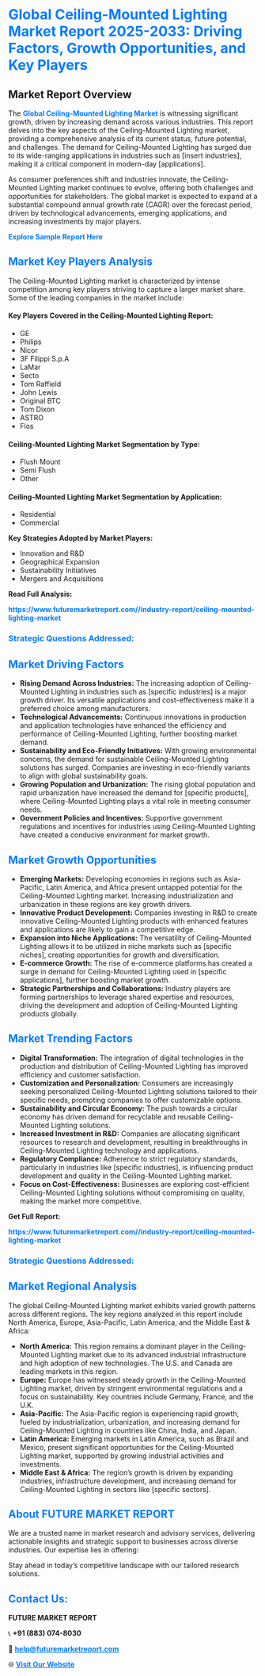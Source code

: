 <h1 style="color: #007BFF;">Global Ceiling-Mounted Lighting Market Report 2025-2033: Driving Factors, Growth Opportunities, and Key Players</h1>

<section id="overview">
<h2>Market Report Overview</h2>
<p>The <a href="https://www.futuremarketreport.com//industry-report/ceiling-mounted-lighting-market" style="color: #007BFF; text-decoration: none;"><strong>Global Ceiling-Mounted Lighting Market</strong></a> is witnessing significant growth, driven by increasing demand across various industries. This report delves into the key aspects of the Ceiling-Mounted Lighting market, providing a comprehensive analysis of its current status, future potential, and challenges. The demand for Ceiling-Mounted Lighting has surged due to its wide-ranging applications in industries such as [insert industries], making it a critical component in modern-day [applications].</p>
<p>As consumer preferences shift and industries innovate, the Ceiling-Mounted Lighting market continues to evolve, offering both challenges and opportunities for stakeholders. The global market is expected to expand at a substantial compound annual growth rate (CAGR) over the forecast period, driven by technological advancements, emerging applications, and increasing investments by major players.</p>
</section>

<section id="overview">
<p><a href="https://www.futuremarketreport.com//request-sample/reportId=86631" style="color: #007BFF; text-decoration: none;"><strong>Explore Sample Report Here</strong></a></p>
</section>

<section id="key-players">
<h2 style="color: #007BFF;">Market Key Players Analysis</h2>
<p>The Ceiling-Mounted Lighting market is characterized by intense competition among key players striving to capture a larger market share. Some of the leading companies in the market include:</p>
<h4>Key Players Covered in the Ceiling-Mounted Lighting Report:</h4>
<ul><li>GE</li><li>Philips</li><li>Nicor</li><li>3F Filippi S.p.A</li><li>LaMar</li><li>Secto</li><li>Tom Raffield</li><li>John Lewis</li><li>Original BTC</li><li>Tom Dixon</li><li>ASTRO</li><li>Flos</li></ul>
<h4>Ceiling-Mounted Lighting Market Segmentation by Type:</h4>
<ul><li>Flush Mount</li><li>Semi Flush</li><li>Other</li></ul>

<h4>Ceiling-Mounted Lighting Market Segmentation by Application:</h4>
<ul><li>Residential</li><li>Commercial</li></ul>
<p><strong>Key Strategies Adopted by Market Players:</strong></p>
<ul>
<li>Innovation and R&D</li>
<li>Geographical Expansion</li>
<li>Sustainability Initiatives</li>
<li>Mergers and Acquisitions</li>
</ul>
</section>

<section>
<p><strong>Read Full Analysis: </strong></p><a href="https://www.futuremarketreport.com//industry-report/ceiling-mounted-lighting-market" style="color: #007BFF; text-decoration: none;"><strong>https://www.futuremarketreport.com//industry-report/ceiling-mounted-lighting-market</strong></a>
<h3 style="color: #007BFF;">Strategic Questions Addressed:</h3>
</section>

<section id="driving-factors">
<h2 style="color: #007BFF;">Market Driving Factors</h2>
<ul>
<li><strong>Rising Demand Across Industries:</strong> The increasing adoption of Ceiling-Mounted Lighting in industries such as [specific industries] is a major growth driver. Its versatile applications and cost-effectiveness make it a preferred choice among manufacturers.</li>
<li><strong>Technological Advancements:</strong> Continuous innovations in production and application technologies have enhanced the efficiency and performance of Ceiling-Mounted Lighting, further boosting market demand.</li>
<li><strong>Sustainability and Eco-Friendly Initiatives:</strong> With growing environmental concerns, the demand for sustainable Ceiling-Mounted Lighting solutions has surged. Companies are investing in eco-friendly variants to align with global sustainability goals.</li>
<li><strong>Growing Population and Urbanization:</strong> The rising global population and rapid urbanization have increased the demand for [specific products], where Ceiling-Mounted Lighting plays a vital role in meeting consumer needs.</li>
<li><strong>Government Policies and Incentives:</strong> Supportive government regulations and incentives for industries using Ceiling-Mounted Lighting have created a conducive environment for market growth.</li>
</ul>
</section>

<section id="growth-opportunities">
<h2 style="color: #007BFF;">Market Growth Opportunities</h2>
<ul>
<li><strong>Emerging Markets:</strong> Developing economies in regions such as Asia-Pacific, Latin America, and Africa present untapped potential for the Ceiling-Mounted Lighting market. Increasing industrialization and urbanization in these regions are key growth drivers.</li>
<li><strong>Innovative Product Development:</strong> Companies investing in R&D to create innovative Ceiling-Mounted Lighting products with enhanced features and applications are likely to gain a competitive edge.</li>
<li><strong>Expansion into Niche Applications:</strong> The versatility of Ceiling-Mounted Lighting allows it to be utilized in niche markets such as [specific niches], creating opportunities for growth and diversification.</li>
<li><strong>E-commerce Growth:</strong> The rise of e-commerce platforms has created a surge in demand for Ceiling-Mounted Lighting used in [specific applications], further boosting market growth.</li>
<li><strong>Strategic Partnerships and Collaborations:</strong> Industry players are forming partnerships to leverage shared expertise and resources, driving the development and adoption of Ceiling-Mounted Lighting products globally.</li>
</ul>
</section>

<section id="trending-factors">
<h2 style="color: #007BFF;">Market Trending Factors</h2>
<ul>
<li><strong>Digital Transformation:</strong> The integration of digital technologies in the production and distribution of Ceiling-Mounted Lighting has improved efficiency and customer satisfaction.</li>
<li><strong>Customization and Personalization:</strong> Consumers are increasingly seeking personalized Ceiling-Mounted Lighting solutions tailored to their specific needs, prompting companies to offer customizable options.</li>
<li><strong>Sustainability and Circular Economy:</strong> The push towards a circular economy has driven demand for recyclable and reusable Ceiling-Mounted Lighting solutions.</li>
<li><strong>Increased Investment in R&D:</strong> Companies are allocating significant resources to research and development, resulting in breakthroughs in Ceiling-Mounted Lighting technology and applications.</li>
<li><strong>Regulatory Compliance:</strong> Adherence to strict regulatory standards, particularly in industries like [specific industries], is influencing product development and quality in the Ceiling-Mounted Lighting market.</li>
<li><strong>Focus on Cost-Effectiveness:</strong> Businesses are exploring cost-efficient Ceiling-Mounted Lighting solutions without compromising on quality, making the market more competitive.</li>
</ul>
</section>

<section>
<p><strong>Get Full Report: </strong></p><a href="https://www.futuremarketreport.com//industry-report/ceiling-mounted-lighting-market" style="color: #007BFF; text-decoration: none;"><strong>https://www.futuremarketreport.com//industry-report/ceiling-mounted-lighting-market</strong></a>
<h3 style="color: #007BFF;">Strategic Questions Addressed:</h3>
</section>


<section id="regional-analysis">
<h2 style="color: #007BFF;">Market Regional Analysis</h2>
<p>The global Ceiling-Mounted Lighting market exhibits varied growth patterns across different regions. The key regions analyzed in this report include North America, Europe, Asia-Pacific, Latin America, and the Middle East & Africa:</p>
<ul>
<li><strong>North America:</strong> This region remains a dominant player in the Ceiling-Mounted Lighting market due to its advanced industrial infrastructure and high adoption of new technologies. The U.S. and Canada are leading markets in this region.</li>
<li><strong>Europe:</strong> Europe has witnessed steady growth in the Ceiling-Mounted Lighting market, driven by stringent environmental regulations and a focus on sustainability. Key countries include Germany, France, and the U.K.</li>
<li><strong>Asia-Pacific:</strong> The Asia-Pacific region is experiencing rapid growth, fueled by industrialization, urbanization, and increasing demand for Ceiling-Mounted Lighting in countries like China, India, and Japan.</li>
<li><strong>Latin America:</strong> Emerging markets in Latin America, such as Brazil and Mexico, present significant opportunities for the Ceiling-Mounted Lighting market, supported by growing industrial activities and investments.</li>
<li><strong>Middle East & Africa:</strong> The region’s growth is driven by expanding industries, infrastructure development, and increasing demand for Ceiling-Mounted Lighting in sectors like [specific sectors].</li>
</ul>
</section>

<footer>
<h2 style="color: #007BFF;">About FUTURE MARKET REPORT</h2>
<p>We are a trusted name in market research and advisory services, delivering actionable insights and strategic support to businesses across diverse industries. Our expertise lies in offering:</p>

<p>Stay ahead in today’s competitive landscape with our tailored research solutions.</p>

<h2 style="color: #007BFF;">Contact Us:</h2>
<p><strong>FUTURE MARKET REPORT</strong></p>
<p>📞 <strong>+91 (883) 074-8030</strong></p>
<p>📧 <strong><a href="mailto:help@futuremarketreport.com" style="color: #007BFF;">help@futuremarketreport.com</a></strong></p>
<p>🌐 <strong><a href="https://www.futuremarketreport.com/" style="color: #007BFF;">Visit Our Website</a></strong></p>
</footer>